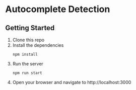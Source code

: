 # Autocomplete Detection

## Getting Started

<!-- Try out the demo on [CodeSandbox]() -->

<!-- Or run it locally: -->

1. Clone this repo
2. Install the dependencies
   ```
   npm install
   ```
3. Run the server
   ```
   npm run start
   ```
4. Open your browser and navigate to http://localhost:3000
